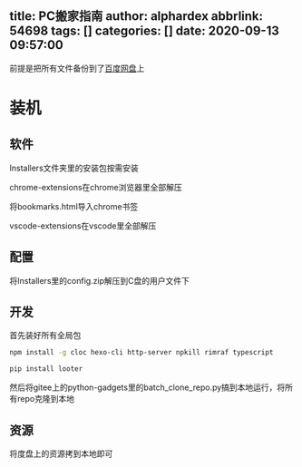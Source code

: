 title: PC搬家指南
author: alphardex
abbrlink: 54698
tags: []
categories: []
date: 2020-09-13 09:57:00
---
前提是把所有文件备份到了[百度网盘](https://pan.baidu.com/download/)上

<!--more-->

# 装机

## 软件

Installers文件夹里的安装包按需安装

chrome-extensions在chrome浏览器里全部解压

将bookmarks.html导入chrome书签

vscode-extensions在vscode里全部解压

## 配置

将Installers里的config.zip解压到C盘的用户文件下

## 开发

首先装好所有全局包

```sh
npm install -g cloc hexo-cli http-server npkill rimraf typescript
```

```sh
pip install looter
```

然后将gitee上的python-gadgets里的batch_clone_repo.py搞到本地运行，将所有repo克隆到本地

## 资源

将度盘上的资源拷到本地即可